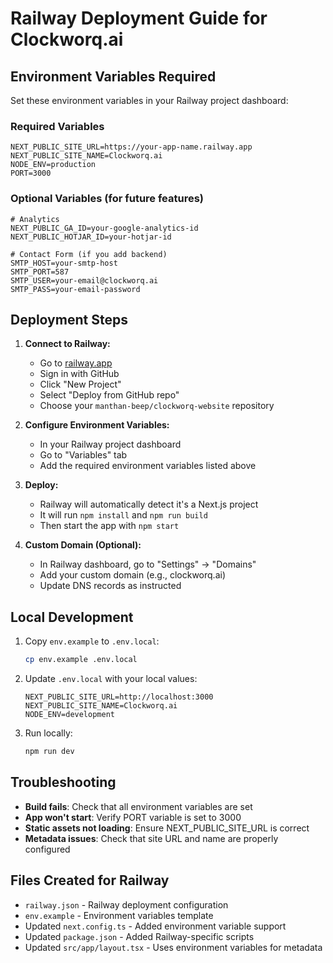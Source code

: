 # Railway Deployment Guide for Clockworq.ai

## Environment Variables Required

Set these environment variables in your Railway project dashboard:

### Required Variables
```
NEXT_PUBLIC_SITE_URL=https://your-app-name.railway.app
NEXT_PUBLIC_SITE_NAME=Clockworq.ai
NODE_ENV=production
PORT=3000
```

### Optional Variables (for future features)
```
# Analytics
NEXT_PUBLIC_GA_ID=your-google-analytics-id
NEXT_PUBLIC_HOTJAR_ID=your-hotjar-id

# Contact Form (if you add backend)
SMTP_HOST=your-smtp-host
SMTP_PORT=587
SMTP_USER=your-email@clockworq.ai
SMTP_PASS=your-email-password
```

## Deployment Steps

1. **Connect to Railway:**
   - Go to [railway.app](https://railway.app)
   - Sign in with GitHub
   - Click "New Project"
   - Select "Deploy from GitHub repo"
   - Choose your `manthan-beep/clockworq-website` repository

2. **Configure Environment Variables:**
   - In your Railway project dashboard
   - Go to "Variables" tab
   - Add the required environment variables listed above

3. **Deploy:**
   - Railway will automatically detect it's a Next.js project
   - It will run `npm install` and `npm run build`
   - Then start the app with `npm start`

4. **Custom Domain (Optional):**
   - In Railway dashboard, go to "Settings" → "Domains"
   - Add your custom domain (e.g., clockworq.ai)
   - Update DNS records as instructed

## Local Development

1. Copy `env.example` to `.env.local`:
   ```bash
   cp env.example .env.local
   ```

2. Update `.env.local` with your local values:
   ```
   NEXT_PUBLIC_SITE_URL=http://localhost:3000
   NEXT_PUBLIC_SITE_NAME=Clockworq.ai
   NODE_ENV=development
   ```

3. Run locally:
   ```bash
   npm run dev
   ```

## Troubleshooting

- **Build fails**: Check that all environment variables are set
- **App won't start**: Verify PORT variable is set to 3000
- **Static assets not loading**: Ensure NEXT_PUBLIC_SITE_URL is correct
- **Metadata issues**: Check that site URL and name are properly configured

## Files Created for Railway

- `railway.json` - Railway deployment configuration
- `env.example` - Environment variables template
- Updated `next.config.ts` - Added environment variable support
- Updated `package.json` - Added Railway-specific scripts
- Updated `src/app/layout.tsx` - Uses environment variables for metadata